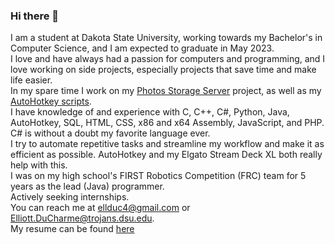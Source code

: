 ### Hi there 👋

I am a student at Dakota State University, working towards my Bachelor's in Computer Science, and I am expected to graduate in May 2023.<br>
I love and have always had a passion for computers and programming, and I love working on side projects, especially projects that save time and make life easier.<br>
In my spare time I work on my [Photos Storage Server](https://github.com/ellman12/Photos-Storage-Server) project, as well as my [AutoHotkey scripts](https://github.com/ellman12/AutoHotkey-V2).<br>
I have knowledge of and experience with C, C++, C#, Python, Java, AutoHotkey, SQL, HTML, CSS, x86 and x64 Assembly, JavaScript, and PHP.<br>
C# is without a doubt my favorite language ever.<br>
I try to automate repetitive tasks and streamline my workflow and make it as efficient as possible. AutoHotkey and my Elgato Stream Deck XL both really help with this.<br>
I was on my high school's FIRST Robotics Competition (FRC) team for 5 years as the lead (Java) programmer.<br>
Actively seeking internships.<br>
You can reach me at ellduc4@gmail.com or Elliott.DuCharme@trojans.dsu.edu.<br>
My resume can be found [here](https://github.com/ellman12/ellman12/blob/main/Elliott%20DuCharme%20Resume%201-18-2022.docx)
